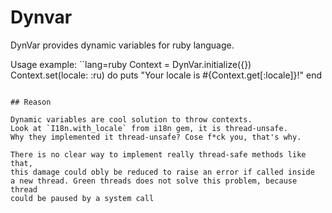 # Dynvar

DynVar provides dynamic variables for ruby language.

Usage example:
``lang=ruby
  Context = DynVar.initialize({})
  Context.set(locale: :ru) do
  puts "Your locale is #{Context.get[:locale]}!"
  end
```

## Reason

Dynamic variables are cool solution to throw contexts.
Look at `I18n.with_locale` from i18n gem, it is thread-unsafe.
Why they implemented it thread-unsafe? Cose f*ck you, that's why.

There is no clear way to implement really thread-safe methods like that,
this damage could obly be reduced to raise an error if called inside
a new thread. Green threads does not solve this problem, because thread
could be paused by a system call
